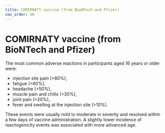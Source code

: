 ```yaml
---
title: COMIRNATY vaccine (from BioNTech and Pfizer)
nav_order: 20
---
```


COMIRNATY vaccine (from BioNTech and Pfizer)
===========================================

The most common adverse reactions in participants aged 16 years or older were:

* injection site pain (>80%),
* fatigue (>60%),
* headache (>50%),
* muscle pain and chills (>30%),
* joint pain (>20%),
* fever and swelling at the injection site (>10%).

These events were usually mild to moderate in severity and resolved within a few days of vaccine administration. A slightly lower incidence of reactogenicity events was associated with more advanced age.
